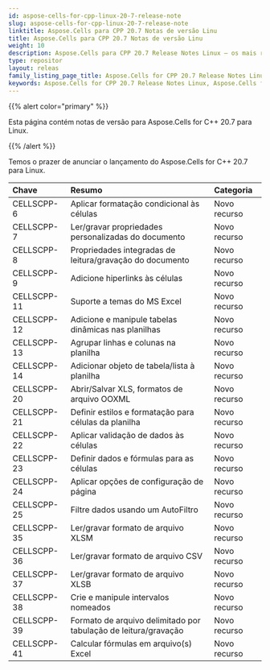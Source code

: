 ```yaml
---
id: aspose-cells-for-cpp-linux-20-7-release-note
slug: aspose-cells-for-cpp-linux-20-7-release-note
linktitle: Aspose.Cells para CPP 20.7 Notas de versão Linu
title: Aspose.Cells para CPP 20.7 Notas de versão Linu
weight: 10
description: Aspose.Cells para CPP 20.7 Release Notes Linux – os mais recentes aprimoramentos, novos recursos e correções
type: repositor
layout: releas
family_listing_page_title: Aspose.Cells for CPP 20.7 Release Notes Linu
keywords: Aspose.Cells for CPP 20.7 Release Notes Linux, Aspose.Cells for CPP 20.7 Linux updates and fixe
---
```

{{% alert color="primary" %}}

Esta página contém notas de versão para Aspose.Cells for C++ 20.7 para Linux.

{{% /alert %}}

Temos o prazer de anunciar o lançamento do Aspose.Cells for C++ 20.7 para Linux.

|**Chave**|**Resumo**|**Categoria**|
| :- | :- | :- |
|CELLSCPP-6|Aplicar formatação condicional às células|Novo recurso|
|CELLSCPP-7|Ler/gravar propriedades personalizadas do documento|Novo recurso|
|CELLSCPP-8|Propriedades integradas de leitura/gravação do documento|Novo recurso|
|CELLSCPP-9|Adicione hiperlinks às células|Novo recurso|
|CELLSCPP-11|Suporte a temas do MS Excel|Novo recurso|
|CELLSCPP-12|Adicione e manipule tabelas dinâmicas nas planilhas|Novo recurso|
|CELLSCPP-13|Agrupar linhas e colunas na planilha|Novo recurso|
|CELLSCPP-14|Adicionar objeto de tabela/lista à planilha|Novo recurso|
|CELLSCPP-20|Abrir/Salvar XLS, formatos de arquivo OOXML|Novo recurso|
|CELLSCPP-21|Definir estilos e formatação para células da planilha|Novo recurso|
|CELLSCPP-22|Aplicar validação de dados às células|Novo recurso|
|CELLSCPP-23|Definir dados e fórmulas para as células|Novo recurso|
|CELLSCPP-24|Aplicar opções de configuração de página|Novo recurso|
|CELLSCPP-25|Filtre dados usando um AutoFiltro|Novo recurso|
|CELLSCPP-35|Ler/gravar formato de arquivo XLSM|Novo recurso|
|CELLSCPP-36|Ler/gravar formato de arquivo CSV|Novo recurso|
|CELLSCPP-37|Ler/gravar formato de arquivo XLSB|Novo recurso|
|CELLSCPP-38|Crie e manipule intervalos nomeados|Novo recurso|
|CELLSCPP-39|Formato de arquivo delimitado por tabulação de leitura/gravação|Novo recurso|
|CELLSCPP-41|Calcular fórmulas em arquivo(s) Excel|Novo recurso|
